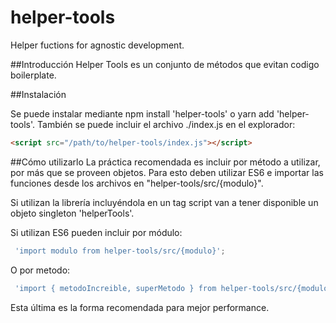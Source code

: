 # helper-tools
Helper fuctions for agnostic development.

##Introducción
Helper Tools es un conjunto de métodos que evitan codigo boilerplate.

##Instalación

Se puede instalar mediante npm install 'helper-tools' o yarn add 'helper-tools'. También se puede incluir el archivo ./index.js en el explorador:

```html
<script src="/path/to/helper-tools/index.js"></script>
```

##Cómo utilizarlo
La práctica recomendada es incluir por método a utilizar, por más que se proveen objetos. Para esto deben utilizar ES6 e importar las funciones desde los archivos en "helper-tools/src/{modulo}".

Si utilizan la librería incluyéndola en un tag script van a tener disponible un objeto singleton 'helperTools'.

Si utilizan ES6 pueden incluir por módulo:

```javascript
 'import modulo from helper-tools/src/{modulo}';
 ```

O por metodo:

```javascript
 'import { metodoIncreible, superMetodo } from helper-tools/src/{modulo}';
```
Esta última es la forma recomendada para mejor performance.
